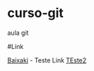 # curso-git
aula git

#Link

[Baixaki](http://www.baixaki.com.br) - Teste Link
[TEste2](teste2.php)
